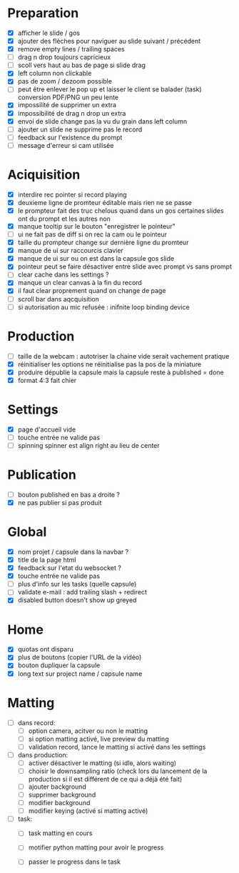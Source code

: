 
# Preparation
 - [x] afficher le slide / gos
 - [x] ajouter des flèches pour naviguer au slide suivant / précédent
 - [x] remove empty lines / trailing spaces
 - [ ] drag n drop toujours capricieux
 - [ ] scoll vers haut au bas de page si slide drag
 - [x] left column non clickable
 - [x] pas de zoom / dezoom possible
 - [ ] peut être enlever le pop up et laisser le client se balader (task) conversion PDF/PNG un peu lente
 - [x] impossilité de supprimer un extra
 - [x] impossibilité de drag n drop un extra
 - [x] envoi de slide change pas la vu du grain dans left column
 - [ ] ajouter un slide ne supprime pas le record
 - [ ] feedback sur l'existence du prompt
 - [ ] message d'erreur si cam utilisée

# Aciquisition
 - [x] interdire rec pointer si record playing
 - [x] deuxieme ligne de promteur éditable mais rien ne se passe
 - [x] le prompteur fait des truc chelous quand dans un gos certaines slides ont du prompt et les autres non
 - [x] manque tooltip sur le bouton "enregistrer le pointeur"
 - [ ] ui ne fait pas de diff si on rec la cam ou le pointeur
 - [x] taille du prompteur change sur dernière ligne du promteur
 - [x] manque de ui sur raccourcis clavier
 - [x] manque de ui sur ou on est dans la capsule gos slide
 - [x] pointeur peut se faire désactiver entre slide avec prompt vs sans prompt
 - [ ] clear cache dans les settings ?
 - [x] manque un clear canvas à la fin du record
 - [X] il faut clear proprement quand on change de page
 - [ ] scroll bar dans aqcquisition
 - [ ] si autorisation au mic refusée : inifnite loop binding device

# Production
 - [ ] taille de la webcam : autotriser la chaine vide serait vachement pratique
 - [x] réinitialiser les options ne réinitialise pas la pos de la miniature
 - [x] produire dépublie la capsule mais la capsule reste à published = done
 - [x] format 4:3 fait chier

# Settings
 - [x] page d'accueil vide
 - [ ] touche entrée ne valide pas
 - [ ] spinning spinner est align right au lieu de center

# Publication
 - [ ] bouton published en bas a droite ?
 - [x] ne pas publier si pas produit

# Global
 - [x] nom projet / capsule dans la navbar ?
 - [x] title de la page html
 - [x] feedback sur l'etat du websocket ?
 - [x] touche entrée ne valide pas
 - [ ] plus d'info sur les tasks (quelle capsule)
 - [ ] validate e-mail : add trailing slash + redirect
 - [x] disabled button doesn't show up greyed

# Home
 - [x] quotas ont disparu
 - [x] plus de boutons (copier l'URL de la vidéo)
 - [x] bouton dupliquer la capsule
 - [x] long text sur project name / capsule name

# Matting
 - [ ] dans record:
    - [ ] option camera, acitver ou non le matting
    - [ ] si option matting activé, live preview du matting
    - [ ] validation record, lance le matting si activé dans les settings
 - [ ] dans production:
    - [ ] activer désactiver le matting 
        (si idle, alors waiting)
    - [ ] choisir le downsampling ratio 
        (check lors du lancement de la production si il est différent de ce qui a déjà été fait)
    - [ ] ajouter background
    - [ ] supprimer background
    - [ ] modifier background
    - [ ] modifier keying (activé si matting activé)
 - [ ] task:
    - [ ] task matting en cours
    - [ ] motifier python matting pour avoir le progress
    - [ ] passer le progress dans le task
 